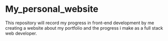 # My_personal_website
This repository will record my progress in front-end development by me creating a website about my portfolio and the progress i make as a full stack web developer. 
